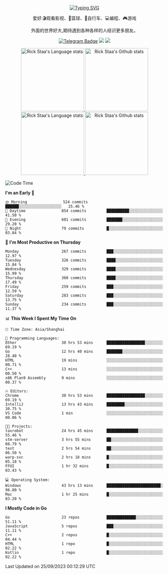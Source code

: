 <div align="center"> 

[![Typing SVG](https://readme-typing-svg.herokuapp.com?size=25&duration=2500&color=eeeeee&vCenter=true&width=200&height=40&lines=Hi+there+%F0%9F%91%8B%F0%9F%8F%BB;I'm+DanBai)](https://git.io/typing-svg)

爱好:🎬观看影视、🏀篮球、🚴自行车、💻编程、🎮游戏

外面的世界好大,期待遇到各种各样的人结识更多朋友。

[![Telegram Badge](https://img.shields.io/badge/-Telegram-blue?style=flat&logo=Telegram&logoColor=white)](https://t.me/danbai9420) 
[![](https://img.shields.io/badge/-Blog-brightgreen?style=flat&logo=Blogger&logoColor=white)](https://p00q.cn)
[![](https://img.shields.io/badge/-Email-red?style=flat&logo=Mail.Ru&logoColor=white)](mailto:danbai@88.com)
</div>

<!-- Light Mode -->
<div align="center"> 
<a href="https://github.com/anuraghazra/github-readme-stats#gh-light-mode-only">
<img height=200 src="https://github-readme-stats.vercel.app/api/top-langs/?username=danbai225&layout=compact&langs_count=10&hide_border=1&role=OWNER,COLLABORATOR#gh-light-mode-only" alt="Rick Staa's Language stats" />
</a>
<a href="https://github.com/anuraghazra/github-readme-stats#gh-light-mode-only">
<img height=200 src="https://github-readme-stats.vercel.app/api?username=danbai225&show_icons=true&count_private=true&line_height=28&hide_border=1&include_all_commits=true&card_width=450&role=OWNER,COLLABORATOR&exclude_repo=github-readme-stats#gh-light-mode-only" alt="Rick Staa's Github stats" />
</a>
</div>

<!-- Dark Mode -->
<div align="center"> 
<a href="https://github.com/anuraghazra/github-readme-stats#gh-dark-mode-only">
<img height=200 src="https://github-readme-stats.vercel.app/api/top-langs/?username=danbai225&layout=compact&langs_count=10&hide_border=1&role=OWNER,COLLABORATOR&theme=github_dark#gh-dark-mode-only" alt="Rick Staa's Language stats" />
</a>
<a href="https://github.com/anuraghazra/github-readme-stats#gh-dark-mode-only">
<img height=200 src="https://github-readme-stats.vercel.app/api?username=danbai225&show_icons=true&count_private=true&line_height=28&hide_border=1&include_all_commits=true&card_width=450&role=OWNER,COLLABORATOR&exclude_repo=github-readme-stats&theme=github_dark#gh-dark-mode-only" alt="Rick Staa's Github stats" />
</a>
</div>

<!--START_SECTION:waka-->
![Code Time](http://img.shields.io/badge/Code%20Time-1%2C165%20hrs%2031%20mins-blue)

**I'm an Early 🐤** 

```text
🌞 Morning                524 commits         ██████░░░░░░░░░░░░░░░░░░░   25.46 % 
🌆 Daytime                854 commits         ██████████░░░░░░░░░░░░░░░   41.50 % 
🌃 Evening                601 commits         ███████░░░░░░░░░░░░░░░░░░   29.20 % 
🌙 Night                  79 commits          █░░░░░░░░░░░░░░░░░░░░░░░░   03.84 % 
```
📅 **I'm Most Productive on Thursday** 

```text
Monday                   267 commits         ███░░░░░░░░░░░░░░░░░░░░░░   12.97 % 
Tuesday                  326 commits         ████░░░░░░░░░░░░░░░░░░░░░   15.84 % 
Wednesday                329 commits         ████░░░░░░░░░░░░░░░░░░░░░   15.99 % 
Thursday                 360 commits         ████░░░░░░░░░░░░░░░░░░░░░   17.49 % 
Friday                   259 commits         ███░░░░░░░░░░░░░░░░░░░░░░   12.59 % 
Saturday                 283 commits         ███░░░░░░░░░░░░░░░░░░░░░░   13.75 % 
Sunday                   234 commits         ███░░░░░░░░░░░░░░░░░░░░░░   11.37 % 
```


📊 **This Week I Spent My Time On** 

```text
🕑︎ Time Zone: Asia/Shanghai

💬 Programming Languages: 
Other                    30 hrs 53 mins      █████████████████░░░░░░░░   69.19 % 
Go                       12 hrs 40 mins      ███████░░░░░░░░░░░░░░░░░░   28.40 % 
HTML                     19 mins             ░░░░░░░░░░░░░░░░░░░░░░░░░   00.71 % 
C++                      13 mins             ░░░░░░░░░░░░░░░░░░░░░░░░░   00.50 % 
x86 Plan9 Assembly       9 mins              ░░░░░░░░░░░░░░░░░░░░░░░░░   00.37 % 

🔥 Editors: 
Chrome                   30 hrs 53 mins      █████████████████░░░░░░░░   69.19 % 
IntelliJ                 13 hrs 43 mins      ████████░░░░░░░░░░░░░░░░░   30.75 % 
VS Code                  1 min               ░░░░░░░░░░░░░░░░░░░░░░░░░   00.06 % 

🐱‍💻 Projects: 
taxrobot                 24 hrs 45 mins      ██████████████░░░░░░░░░░░   55.46 % 
stm-server               3 hrs 55 mins       ██░░░░░░░░░░░░░░░░░░░░░░░   08.79 % 
test                     2 hrs 54 mins       ██░░░░░░░░░░░░░░░░░░░░░░░   06.50 % 
warp-svc                 2 hrs 18 mins       █░░░░░░░░░░░░░░░░░░░░░░░░   05.18 % 
FFUI                     1 hr 32 mins        █░░░░░░░░░░░░░░░░░░░░░░░░   03.43 % 

💻 Operating System: 
Windows                  43 hrs 13 mins      ████████████████████████░   96.80 % 
Mac                      1 hr 25 mins        █░░░░░░░░░░░░░░░░░░░░░░░░   03.20 % 
```

**I Mostly Code in Go** 

```text
Go                       23 repos            █████████████░░░░░░░░░░░░   51.11 % 
JavaScript               5 repos             ███░░░░░░░░░░░░░░░░░░░░░░   11.11 % 
C++                      2 repos             █░░░░░░░░░░░░░░░░░░░░░░░░   04.44 % 
HTML                     1 repo              █░░░░░░░░░░░░░░░░░░░░░░░░   02.22 % 
Kotlin                   1 repo              █░░░░░░░░░░░░░░░░░░░░░░░░   02.22 % 
```




 Last Updated on 25/09/2023 00:12:29 UTC
<!--END_SECTION:waka-->
